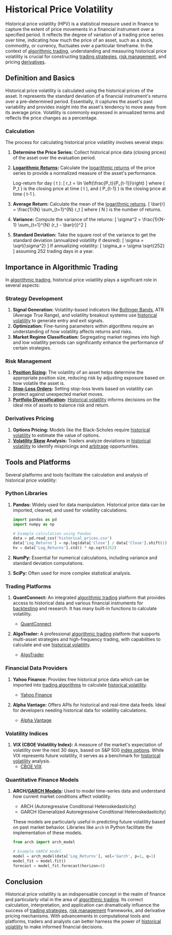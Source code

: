 # Historical Price Volatility

Historical price volatility (HPV) is a statistical measure used in finance to capture the extent of price movements in a financial instrument over a specified period. It reflects the degree of variation of a trading price series over time, indicating how much the price of an asset, such as a stock, commodity, or currency, fluctuates over a particular timeframe. In the context of [algorithmic trading](../a/algorithmic_trading.md), understanding and measuring historical price volatility is crucial for constructing [trading strategies](../t/trading_strategies.md), [risk management](../r/risk_management.md), and pricing [derivatives](../d/derivatives.md).

## Definition and Basics

Historical price volatility is calculated using the historical prices of the asset. It represents the standard deviation of a financial instrument's returns over a pre-determined period. Essentially, it captures the asset's past variability and provides insight into the asset's tendency to move away from its average price. Volatility is commonly expressed in annualized terms and reflects the price changes as a percentage.

### Calculation

The process for calculating historical price volatility involves several steps:

1. **Determine the Price Series:** Collect historical price data (closing prices) of the asset over the evaluation period.
2. **[Logarithmic Returns](../l/logarithmic_returns.md):** Calculate the [logarithmic returns](../l/logarithmic_returns.md) of the price series to provide a normalized measure of the asset's performance.
   
   Log-return for day \( t \):
   \[
   r_t = \ln \left(\frac{P_t}{P_{t-1}}\right)
   \]
   where \( P_t \) is the closing price at time \( t \), and \( P_{t-1} \) is the closing price at time \( t-1 \).

3. **Average Return:** Calculate the mean of the [logarithmic returns](../l/logarithmic_returns.md).
   \[
   \bar{r} = \frac{1}{N} \sum_{t=1}^{N} r_t
   \]
   where \( N \) is the number of returns.

4. **Variance:** Compute the variance of the returns:
   \[
   \sigma^2 = \frac{1}{N-1} \sum_{t=1}^{N} (r_t - \bar{r})^2
   \]

5. **Standard Deviation:** Take the square root of the variance to get the standard deviation (annualized volatility if desired):
   \[
   \sigma = \sqrt{\sigma^2}
   \]
   If annualizing volatility:
   \[
   \sigma_a = \sigma \sqrt{252}
   \]
   assuming 252 trading days in a year.

## Importance in Algorithmic Trading

In [algorithmic trading](../a/algorithmic_trading.md), historical price volatility plays a significant role in several aspects:

### Strategy Development

1. **Signal Generation:** Volatility-based indicators like [Bollinger Bands](../b/bollinger_bands.md), ATR (Average True Range), and volatility breakout systems use [historical volatility](../h/historical_volatility.md) to generate entry and exit signals.
2. **Optimization:** Fine-tuning parameters within algorithms require an understanding of how volatility affects returns and risks.
3. **Market Regime Classification:** Segregating market regimes into high and low volatility periods can significantly enhance the performance of certain strategies.

### Risk Management

1. **[Position Sizing](../p/position_sizing.md):** The volatility of an asset helps determine the appropriate position size, reducing risk by adjusting exposure based on how volatile the asset is.
2. **[Stop-Loss Orders](../s/stop-loss_orders.md):** Setting stop-loss levels based on volatility can protect against unexpected market moves.
3. **[Portfolio Diversification](../p/portfolio_diversification.md):** [Historical volatility](../h/historical_volatility.md) informs decisions on the ideal mix of assets to balance risk and return.

### Derivatives Pricing

1. **Options Pricing:** Models like the Black-Scholes require [historical volatility](../h/historical_volatility.md) to estimate the value of options.
2. **[Volatility Skew](../v/volatility_skew.md) Analysis:** Traders analyze deviations in [historical volatility](../h/historical_volatility.md) to identify mispricings and [arbitrage](../a/arbitrage.md) opportunities.

## Tools and Platforms

Several platforms and tools facilitate the calculation and analysis of historical price volatility:

### Python Libraries

1. **Pandas:** Widely used for data manipulation. Historical price data can be imported, cleaned, and used for volatility calculations.
   ```python
   import pandas as pd
   import numpy as np

   # Example calculation using Pandas
   data = pd.read_csv('historical_prices.csv')
   data['Log_Returns'] = np.log(data['Close'] / data['Close'].shift(1))
   hv = data['Log_Returns'].std() * np.sqrt(252)
   ```

2. **NumPy:** Essential for numerical calculations, including variance and standard deviation computations.

3. **SciPy:** Often used for more complex statistical analysis.

### Trading Platforms

1. **QuantConnect:** An integrated [algorithmic trading](../a/algorithmic_trading.md) platform that provides access to historical data and various financial instruments for [backtesting](../b/backtesting.md) and research. It has many built-in functions to calculate volatility.
   - [QuantConnect](https://www.quantconnect.com/)

2. **AlgoTrader:** A professional [algorithmic trading](../a/algorithmic_trading.md) platform that supports multi-asset strategies and high-frequency trading, with capabilities to calculate and use [historical volatility](../h/historical_volatility.md).
   - [AlgoTrader](https://www.algotrader.com/)

### Financial Data Providers

1. **Yahoo Finance:** Provides free historical price data which can be imported into [trading algorithms](../t/trading_algorithms.md) to calculate [historical volatility](../h/historical_volatility.md).
   - [Yahoo Finance](https://finance.yahoo.com/)

2. **Alpha Vantage:** Offers APIs for historical and real-time data feeds. Ideal for developers needing historical data for volatility calculations.
   - [Alpha Vantage](https://www.alphavantage.co/)

### Volatility Indices

1. **VIX (CBOE Volatility Index):** A measure of the market's expectation of volatility over the next 30 days, based on S&P 500 [index options](../i/index_options.md). While VIX represents future volatility, it serves as a benchmark for [historical volatility](../h/historical_volatility.md) analysis.
   - [CBOE VIX](http://www.cboe.com/vix)

### Quantitative Finance Models

1. **ARCH/[GARCH Models](../g/garch_models.md):** Used to model time-series data and understand how current market conditions affect volatility.
   - ARCH (Autoregressive Conditional Heteroskedasticity) 
   - GARCH (Generalized Autoregressive Conditional Heteroskedasticity)

   These models are particularly useful in predicting future volatility based on past market behavior. Libraries like `arch` in Python facilitate the implementation of these models.

   ```python
   from arch import arch_model

   # Example GARCH model
   model = arch_model(data['Log_Returns'], vol='Garch', p=1, q=1)
   model_fit = model.fit()
   forecast = model_fit.forecast(horizon=5)
   ```

## Conclusion

Historical price volatility is an indispensable concept in the realm of finance and particularly vital in the area of [algorithmic trading](../a/algorithmic_trading.md). Its correct calculation, interpretation, and application can dramatically influence the success of [trading strategies](../t/trading_strategies.md), [risk management](../r/risk_management.md) frameworks, and derivative pricing mechanisms. With advancements in computational tools and platforms, traders and analysts can better harness the power of [historical volatility](../h/historical_volatility.md) to make informed financial decisions.
